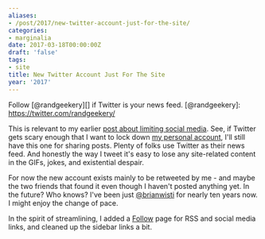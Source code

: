 ```yaml
---
aliases:
- /post/2017/new-twitter-account-just-for-the-site/
categories:
- marginalia
date: 2017-03-18T00:00:00Z
draft: 'false'
tags:
- site
title: New Twitter Account Just For The Site
year: '2017'
---
```

Follow [@randgeekery][] if Twitter is your news feed.
[@randgeekery]: https://twitter.com/randgeekery/
<!--more-->

This is relevant to my earlier [post about limiting social media][]. See, if Twitter gets scary enough that I
want to lock down [my personal account][], I'll still have this one for sharing posts. Plenty of folks use
Twitter as their news feed. And honestly the way I tweet it's easy to lose any site-related content in the
GIFs, jokes, and existential despair.

For now the new account exists mainly to be retweeted by me - and maybe the two friends that found it even
though I haven't posted anything yet. In the future? Who knows? I've been just [@brianwisti][] for nearly ten
years now. I might enjoy the change of pace.

In the spirit of streamlining, I added a [Follow][] page for RSS and social media links, and cleaned up the
sidebar links a bit.

[post about limiting social media]: /post/2017/maybe-ration-my-time-in-hot-take-land/
[my personal account]: https://twitter.com/brianwisti/
[@brianwisti]: https://twitter.com/brianwisti/
[Follow]: /follow/
